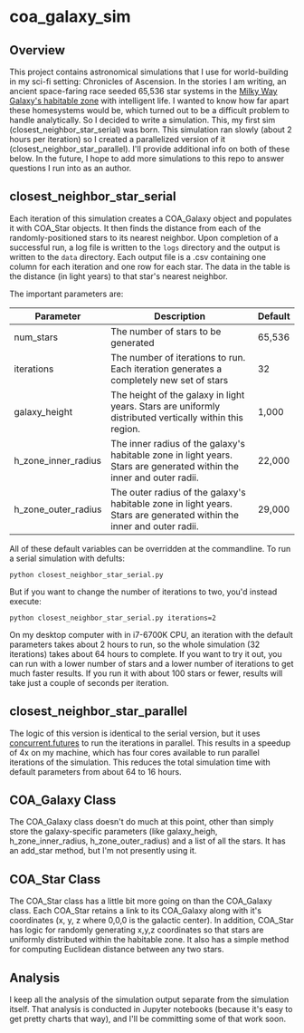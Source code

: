 # coa_galaxy_sim

## Overview
This project contains astronomical simulations that I use for world-building in my sci-fi setting: Chronicles of Ascension. In the stories I am writing, an ancient space-faring race seeded 65,536 star systems in the [Milky Way Galaxy's habitable zone](https://en.wikipedia.org/wiki/Galactic_habitable_zone) with intelligent life. I wanted to know how far apart these homesystems would be, which turned out to be a difficult problem to handle analytically. So I decided to write a simulation. This, my first sim (closest_neighbor_star_serial) was born. This simulation ran slowly (about 2 hours per iteration) so I created a parallelized version of it (closest_neighbor_star_parallel). I'll provide additional info on both of these below. In the future, I hope to add more simulations to this repo to answer questions I run into as an author.

## closest_neighbor_star_serial
Each iteration of this simulation creates a COA_Galaxy object and populates it with COA_Star objects. It then finds the distance from each of the randomly-positioned stars to its nearest neighbor. Upon completion of a successful run, a log file is written to the `logs` directory and the output is written to the `data` directory. Each output file is a .csv containing one column for each iteration and one row for each star. The data in the table is the distance (in light years) to that star's nearest neighbor. 

The important parameters are:

|Parameter|Description|Default|
|---|---|---|
|num_stars|The number of stars to be generated|65,536|
|iterations|The number of iterations to run. Each iteration generates a completely new set of stars|32|
|galaxy_height|The height of the galaxy in light years. Stars are uniformly distributed vertically within this region.|1,000|
|h_zone_inner_radius|The inner radius of the galaxy's habitable zone in light years. Stars are generated within the inner and outer radii.|22,000|
|h_zone_outer_radius|The outer radius of the galaxy's habitable zone in light years. Stars are generated within the inner and outer radii.|29,000|

All of these default variables can be overridden at the commandline. To run a serial simulation with defults:

```python closest_neighbor_star_serial.py```

But if you want to change the number of iterations to two, you'd instead execute:

```python closest_neighbor_star_serial.py iterations=2```

On my desktop computer with in i7-6700K CPU, an iteration with the default parameters takes about 2 hours to run, so the whole simulation (32 iterations) takes about 64 hours to complete. If you want to try it out, you can run with a lower number of stars and a lower number of iterations to get much faster results. If you run it with about 100 stars or fewer, results will take just a couple of seconds per iteration.

## closest_neighbor_star_parallel
The logic of this version is identical to the serial version, but it uses [concurrent.futures](https://docs.python.org/3.7/library/concurrent.futures.html) to run the iterations in parallel. This results in a speedup of 4x on my machine, which has four cores available to run parallel iterations of the simulation. This reduces the total simulation time with default parameters from about 64 to 16 hours.

## COA_Galaxy Class
The COA_Galaxy class doesn't do much at this point, other than simply store the galaxy-specific parameters (like galaxy_heigh, h_zone_inner_radius, h_zone_outer_radius) and a list of all the stars. It has an add_star method, but I'm not presently using it.

## COA_Star Class
The COA_Star class has a little bit more going on than the COA_Galaxy class. Each COA_Star retains a link to its COA_Galaxy along with it's coordinates (x, y, z where 0,0,0 is the galactic center). In addition, COA_Star has logic for randomly generating x,y,z coordinates so that stars are uniformly distributed within the habitable zone. It also has a simple method for computing Euclidean distance between any two stars.

## Analysis
I keep all the analysis of the simulation output separate from the simulation itself. That analysis is conducted in Jupyter notebooks (because it's easy to get pretty charts that way), and I'll be committing some of that work soon.
